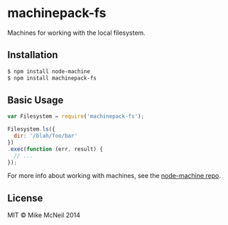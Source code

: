 # machinepack-fs

Machines for working with the local filesystem.

## Installation

```sh
$ npm install node-machine
$ npm install machinepack-fs
```

## Basic Usage

```javascript
var Filesystem = require('machinepack-fs');

Filesystem.ls({
  dir: '/blah/foo/bar'
})
.exec(function (err, result) {
  // ...
});
```

For more info about working with machines, see the [node-machine repo](http://github.com/mikermcneil/node-machine).


## License

MIT &copy; Mike McNeil 2014
